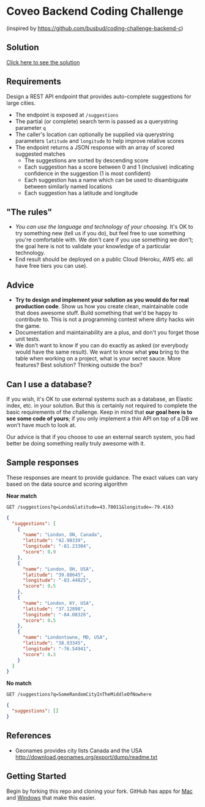 # Coveo Backend Coding Challenge
(inspired by https://github.com/busbud/coding-challenge-backend-c)

## Solution 
[Click here to see the solution](./Solution.md)

## Requirements

Design a REST API endpoint that provides auto-complete suggestions for large cities.

- The endpoint is exposed at `/suggestions`
- The partial (or complete) search term is passed as a querystring parameter `q`
- The caller's location can optionally be supplied via querystring parameters `latitude` and `longitude` to help improve relative scores
- The endpoint returns a JSON response with an array of scored suggested matches
    - The suggestions are sorted by descending score
    - Each suggestion has a score between 0 and 1 (inclusive) indicating confidence in the suggestion (1 is most confident)
    - Each suggestion has a name which can be used to disambiguate between similarly named locations
    - Each suggestion has a latitude and longitude

## "The rules"

- *You can use the language and technology of your choosing.* It's OK to try something new (tell us if you do), but feel free to use something you're comfortable with. We don't care if you use something we don't; the goal here is not to validate your knowledge of a particular technology.
- End result should be deployed on a public Cloud (Heroku, AWS etc. all have free tiers you can use).

## Advice

- **Try to design and implement your solution as you would do for real production code**. Show us how you create clean, maintainable code that does awesome stuff. Build something that we'd be happy to contribute to. This is not a programming contest where dirty hacks win the game.
- Documentation and maintainability are a plus, and don't you forget those unit tests.
- We don’t want to know if you can do exactly as asked (or everybody would have the same result). We want to know what **you** bring to the table when working on a project, what is your secret sauce. More features? Best solution? Thinking outside the box?

## Can I use a database?

If you wish, it's OK to use external systems such as a database, an Elastic index, etc. in your solution. But this is certainly not required to complete the basic requirements of the challenge. Keep in mind that **our goal here is to see some code of yours**; if you only implement a thin API on top of a DB we won't have much to look at.

Our advice is that if you choose to use an external search system, you had better be doing something really truly awesome with it.

## Sample responses

These responses are meant to provide guidance. The exact values can vary based on the data source and scoring algorithm

**Near match**

    GET /suggestions?q=Londo&latitude=43.70011&longitude=-79.4163

```json
{
  "suggestions": [
    {
      "name": "London, ON, Canada",
      "latitude": "42.98339",
      "longitude": "-81.23304",
      "score": 0.9
    },
    {
      "name": "London, OH, USA",
      "latitude": "39.88645",
      "longitude": "-83.44825",
      "score": 0.5
    },
    {
      "name": "London, KY, USA",
      "latitude": "37.12898",
      "longitude": "-84.08326",
      "score": 0.5
    },
    {
      "name": "Londontowne, MD, USA",
      "latitude": "38.93345",
      "longitude": "-76.54941",
      "score": 0.3
    }
  ]
}
```

**No match**

    GET /suggestions?q=SomeRandomCityInTheMiddleOfNowhere

```json
{
  "suggestions": []
}
```

## References

- Geonames provides city lists Canada and the USA http://download.geonames.org/export/dump/readme.txt

## Getting Started

Begin by forking this repo and cloning your fork. GitHub has apps for [Mac](http://mac.github.com/) and
[Windows](http://windows.github.com/) that make this easier.
